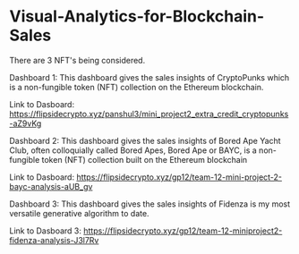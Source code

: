 # Visual-Analytics-for-Blockchain-Sales

There are 3 NFT's being considered.

Dashboard 1: This dashboard gives the sales insights of CryptoPunks which is a non-fungible token (NFT) collection on the Ethereum blockchain.

Link to Dasboard: https://flipsidecrypto.xyz/panshul3/mini_project2_extra_credit_cryptopunks-aZ9vKg

Dashboard 2: This dashboard gives the sales insights of Bored Ape Yacht Club, often colloquially called Bored Apes, Bored Ape or BAYC, is a non-fungible token (NFT) collection built on the Ethereum blockchain

Link to Dasboard: https://flipsidecrypto.xyz/gp12/team-12-mini-project-2-bayc-analysis-aUB_gv

Dashboard 3: This dashboard gives the sales insights of Fidenza is my most versatile generative algorithm to date.

Link to Dasboard 3: https://flipsidecrypto.xyz/gp12/team-12-miniproject2-fidenza-analysis-J3l7Rv
